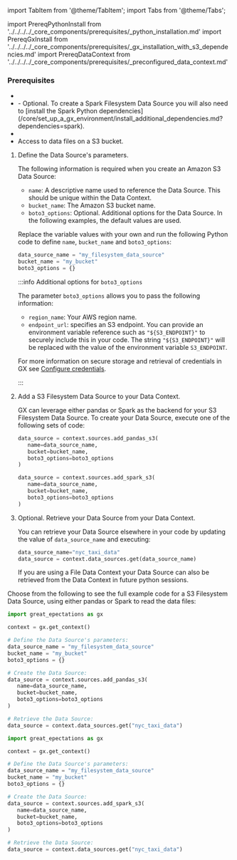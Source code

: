 import TabItem from '@theme/TabItem';
import Tabs from '@theme/Tabs';

import PrereqPythonInstall from '../../../../_core_components/prerequisites/_python_installation.md'
import PrereqGxInstall from '../../../../_core_components/prerequisites/_gx_installation_with_s3_dependencies.md'
import PrereqDataContext from '../../../../_core_components/prerequisites/_preconfigured_data_context.md'

### Prerequisites
- <PrereqPythonInstall/>
- <PrereqGxInstall/>
  - Optional. To create a Spark Filesystem Data Source you will also need to [install the Spark Python dependencies](/core/set_up_a_gx_environment/install_additional_dependencies.md?dependencies=spark).
- <PrereqDataContext/>
- Access to data files on a S3 bucket.

<Tabs>

<TabItem value="procedure" label="Procedure">

1. Define the Data Source's parameters.

   The following information is required when you create an Amazon S3 Data Source:

   - `name`: A descriptive name used to reference the Data Source.  This should be unique within the Data Context.
   - `bucket_name`: The Amazon S3 bucket name.
   - `boto3_options`: Optional. Additional options for the Data Source. In the following examples, the default values are used.

   Replace the variable values with your own and run the following Python code to define `name`, `bucket_name` and `boto3_options`:

   ```python title="Python"
   data_source_name = "my_filesystem_data_source"
   bucket_name = "my_bucket"
   boto3_options = {}
   ```

   :::info Additional options for `boto3_options`

   The parameter `boto3_options` allows you to pass the following information:

   - `region_name`: Your AWS region name.
   - `endpoint_url`: specifies an S3 endpoint.  You can provide an environment variable reference such as `"${S3_ENDPOINT}"` to securely include this in your code.  The string `"${S3_ENDPOINT}"` will be replaced with the value of the environment variable `S3_ENDPOINT`.
   
   For more information on secure storage and retrieval of credentials in GX see [Configure credentials](/core/connect_to_data/sql_data/sql_data.md#configure-credentials).

   :::

2. Add a S3 Filesystem Data Source to your Data Context.

   GX can leverage either pandas or Spark as the backend for your S3 Filesystem Data Source.  To create your Data Source, execute one of the following sets of code:
 
   <Tabs queryString="data_source_type" groupId="data_source_type" defaultValue='pandas_filesystem'>

   <TabItem value="pandas_filesystem" label="pandas">

   ```python title="Python"
   data_source = context.sources.add_pandas_s3(
      name=data_source_name,
      bucket=bucket_name,
      boto3_options=boto3_options
   )
   ```

   </TabItem>

   <TabItem value="spark" label="Spark">

   ```python title="Python"
   data_source = context.sources.add_spark_s3(
      name=data_source_name,
      bucket=bucket_name,
      boto3_options=boto3_options
   )
   ```

   </TabItem>

   </Tabs>

3. Optional. Retrieve your Data Source from your Data Context.

   You can retrieve your Data Source elsewhere in your code by updating the value of `data_source_name` and executing:

   ```python title="Python"
   data_source_name="nyc_taxi_data"
   data_source = context.data_sources.get(data_source_name)
   ```

   If you are using a File Data Context your Data Source can also be retrieved from the Data Context in future python sessions.

</TabItem>

<TabItem value="sample_code" label="Sample code">

   Choose from the following to see the full example code for a S3 Filesystem Data Source, using either pandas or Spark to read the data files:

   <Tabs queryString="data_source_type" groupId="data_source_type" defaultValue='pandas_filesystem'>

   <TabItem value="pandas_filesystem" label="pandas example">

   ```python title="Python"
   import great_epectations as gx

   context = gx.get_context()

   # Define the Data Source's parameters:
   data_source_name = "my_filesystem_data_source"
   bucket_name = "my_bucket"
   boto3_options = {}
   
   # Create the Data Source:
   data_source = context.sources.add_pandas_s3(
      name=data_source_name,
      bucket=bucket_name,
      boto3_options=boto3_options
   )
   
   # Retrieve the Data Source:
   data_source = context.data_sources.get("nyc_taxi_data")
   ```

   </TabItem>

   <TabItem value="spark" label="Spark example">

   ```python title="Python"
   import great_epectations as gx

   context = gx.get_context()

   # Define the Data Source's parameters:
   data_source_name = "my_filesystem_data_source"
   bucket_name = "my_bucket"
   boto3_options = {}
   
   # Create the Data Source:
   data_source = context.sources.add_spark_s3(
      name=data_source_name,
      bucket=bucket_name,
      boto3_options=boto3_options
   )

   # Retrieve the Data Source:
   data_source = context.data_sources.get("nyc_taxi_data")
   ```

   </TabItem>

   </Tabs>

</TabItem>

</Tabs>

